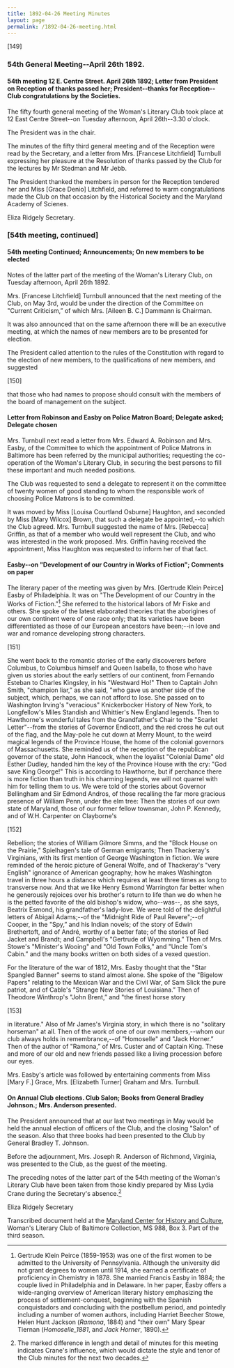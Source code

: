 ```yaml
---
title: 1892-04-26 Meeting Minutes
layout: page
permalink: /1892-04-26-meeting.html
---
```

[149]

### 54th General Meeting--April 26th 1892.

#### 54th meeting 12 E. Centre Street. April 26th 1892; Letter from President on Reception of thanks passed her; President--thanks for Reception--Club congratulations by the Societies.

The fifty fourth general meeting of the Woman's Literary Club took place at 12 East Centre Street--on Tuesday afternoon, April 26th--3.30 o'clock.

The President was in the chair.

The minutes of the fifty third general meeting and of the Reception were read by the Secretary, and a letter from Mrs. [Francese Litchfield] Turnbull expressing her pleasure at the Resolution of thanks passed by the Club for the lectures by Mr Stedman and Mr Jebb.

The President thanked the members in person for the Reception tendered her and Miss [Grace Denio] Litchfield, and referred to warm congratulations made the Club on that occasion by the Historical Society and the Maryland Academy of Scienes.

Eliza Ridgely
Secretary.

### [54th meeting, continued]

#### 54th meeting Continued; Announcements; On new members to be elected

Notes of the latter part of the meeting of the Woman's Literary Club, on Tuesday afternoon, April 26th 1892.

Mrs. [Francese Litchfield] Turnbull announced that the next meeting of the Club, on May 3rd, would be under the direction of the Committee on "Current Criticism,” of which Mrs. [Aileen B. C.] Dammann is Chairman.

It was also announced that on the same afternoon there will be an executive meeting, at which the names of new members are to be presented for election.

The President called attention to the rules of the Constitution with regard to the election of new members, to the qualifications of new members, and suggested

[150]

that those who had names to propose should consult with the members of the board of management on the subject.

#### Letter from Robinson and Easby on Police Matron Board; Delegate asked; Delegate chosen

Mrs. Turnbull next read a letter from Mrs. Edward A. Robinson and Mrs. Easby, of the Committee to which the appointment of Police Matrons in Baltimore has been referred by the municipal authorities; requesting the co-operation of the Woman's Literary Club, in securing the best persons to fill these important and much needed positions.

The Club was requested to send a delegate to represent it on the committee of twenty women of good standing to whom the responsible work of choosing Police Matrons is to be committed.

It was moved by Miss [Louisa Courtland Osburne] Haughton, and seconded by Miss [Mary Wilcox] Brown, that such a delegate be appointed,--to which the Club agreed. Mrs. Turnbull suggested the name of Mrs. [Rebecca] Griffin, as that of a member who would well represent the Club, and who was interested in the work proposed. Mrs. Griffin having received the appointment, Miss Haughton was requested to inform her of that fact.

#### Easby--on "Development of our Country in Works of Fiction"; Comments on paper

The literary paper of the meeting was given by Mrs. [Gertrude Klein Peirce] Easby of Philadelphia. It was on "The Development of our Country in the Works of Fiction.”[^Easby] She referred to the historical labors of Mr Fiske and others. She spoke of the latest elaborated theories that the aborigines of our own continent were of one race only; that its varieties have been differentiated as those of our European ancestors have been;--in love and war and romance developing strong characters.
[^Easby]: Gertrude Klein Peirce (1859-1953) was one of the first women to be admitted to the University of Pennsylvania. Although the university did not grant degrees to women until 1914, she earned a certificate of proficiency in Chemistry in 1878. She married Francis Easby in 1884; the couple lived in Philadelphia and in Delaware.  In her paper, Easby offers a wide-ranging overview of American literary history emphasizing the process of settlement-conquest, beginning with the Spanish conquistadors and concluding with the postbellum period, and pointedly including a number of women authors, including Harriet Beecher Stowe, Helen Hunt Jackson (_Ramona_,  1884) and "their own" Mary Spear Tiernan (_Homoselle_1881_, and _Jack Horner_, 1890).

[151]

She went back to the romantic stories of the early discoverers before Columbus, to Columbus himself and Queen Isabella, to those who have given us stories about the early settlers of our continent, from Fernando Esteban to Charles Kingsley, in his "Westward Ho!" Then to Captain John Smith, "champion liar,” as she said, "who gave us another side of the subject, which, perhaps, we can not afford to lose. She passed on to Washington Irving's "veracious" Knickerbocker History of New York, to Longfellow's Miles Standish and Whittier's New England legends. Then to Hawthorne's wonderful tales from the Grandfather's Chair to the "Scarlet Letter"--from the stories of Governor Endicott, and the red cross he cut out of the flag, and the May-pole he cut down at Merry Mount, to the weird magical legends of the Province House, the home of the colonial governors of Massachusetts. She reminded us of the reception of the republican governor of the state, John Hancock, when the loyalist "Colonial Dame" old Esther Dudley, handed him the key of the Province House with the cry: "God save King George!" This is according to Hawthorne, but if perchance there is more fiction than truth in his charming legends, we will not quarrel with him for telling them to us. We were told of the stories about Governor Bellingham and Sir Edmond Andros, of those recalling the far more gracious presence of William Penn, under the elm tree: Then the stories of our own state of Maryland, those of our former fellow townsman, John P. Kennedy, and of W.H. Carpenter on Clayborne's

[152]

Rebellion; the stories of William Gilmore Simms, and the "Block House on the Prairie,” Spielhagen's tale of German emigrants; Then Thackeray's Virginians, with its first mention of George Washington in fiction. We were reminded of the heroic picture of General Wolfe, and of Thackeray's "very English" ignorance of American geography; how he makes Washington travel in three hours a distance which requires at least three times as long to transverse now. And that we like Henry Esmond Warrington far better when he generously rejoices over his brother's return to life than we do when he is the petted favorite of the old bishop's widow, who--was--, as she says, Beatrix Esmond, his grandfather's lady-love. We were told of the delightful letters of Abigail Adams;--of the "Midnight Ride of Paul Revere";--of Cooper, in the "Spy,” and his Indian novels; of the story of Edwin Brethertoft, and of André, worthy of a better fate; of the stories of Red Jacket and Brandt; and Campbell's "Gertrude of Wyomming.” Then of Mrs. Stowe's "Minister's Wooing" and "Old Town Folks,” and "Uncle Tom's Cabin.” and the many books written on both sides of a vexed question.

For the literature of the war of 1812, Mrs. Easby thought that the "Star Spangled Banner" seems to stand almost alone. She spoke of the "Bigelow Papers" relating to the Mexican War and the Civil War, of Sam Slick the pure patriot, and of Cable's "Strange New Stories of Louisiana.” Then of Theodore Winthrop's "John Brent,” and "the finest horse story

[153]

in literature." Also of Mr James's Virginia story, in which there is no "solitary horseman" at all. Then of the work of one of our own members,--whom our club always holds in remembrance,--of "Homoselle" and "Jack Horner.” Then of the author of "Ramona,” of Mrs. Custer and of Captain King. These and more of our old and new friends passed like a living procession before our eyes.

Mrs. Easby's article was followed by entertaining comments from Miss [Mary F.] Grace, Mrs. [Elizabeth Turner] Graham and Mrs. Turnbull.

#### On Annual Club elections. Club Salon; Books from General Bradley Johnson.; Mrs. Anderson presented.

The President announced that at our last two meetings in May would be held the annual election of officers of the Club, and the closing "Salon" of the season. Also that three books had been presented to the Club by General Bradley T. Johnson.

Before the adjournment, Mrs. Joseph R. Anderson of Richmond, Virginia, was presented to the Club, as the guest of the meeting.

The preceding notes of the latter part of the 54th meeting of the Woman's Literary Club have been taken from those kindly prepared by Miss Lydia Crane during the Secretary's absence.[^crane]
[^crane]: The marked difference in length and detail of minutes for this meeting indicates Crane's influence, which would dictate the style and tenor of the Club minutes for the next two decades.

Eliza Ridgely
Secretary

Transcribed document held at the [Maryland Center for History and Culture](http://mdhs.org/), Woman's Literary Club of Baltimore Collection, MS 988, Box 3. Part of the third season.